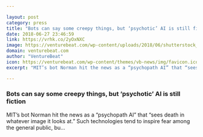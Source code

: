 ```yaml
---

layout: post
category: press
title: "Bots can say some creepy things, but ‘psychotic’ AI is still fiction"
date: 2018-06-27 23:46:59
link: https://vrhk.co/2yOxNXC
image: https://venturebeat.com/wp-content/uploads/2018/06/shutterstock_534372676.jpg?fit=1200%2C850&strip=all
domain: venturebeat.com
author: "VentureBeat"
icon: https://venturebeat.com/wp-content/themes/vb-news/img/favicon.ico
excerpt: "MIT’s bot Norman hit the news as a “psychopath AI” that “sees death in whatever image it looks at.” Such technologies tend to inspire fear among the general public, bu…"

---
```


### Bots can say some creepy things, but ‘psychotic’ AI is still fiction

MIT’s bot Norman hit the news as a “psychopath AI” that “sees death in whatever image it looks at.” Such technologies tend to inspire fear among the general public, bu…